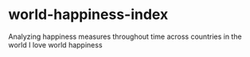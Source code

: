 # world-happiness-index
Analyzing happiness measures throughout time across countries in the world
I love world happiness